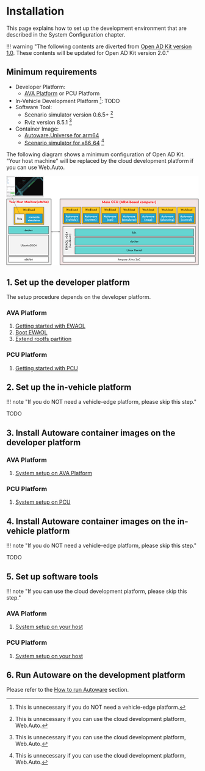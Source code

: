 # Installation

This page explains how to set up the development environment that are described in the System Configuration chapter.

!!! warning "The following contents are diverted from [Open AD Kit version 1.0](https://github.com/autowarefoundation/autoware_reference_design/blob/main/docs/Appendix/Open-AD-Kit-Start-Guide/index.md). These contents will be updated for Open AD Kit version 2.0."

## Minimum requirements

- Developer Platform:
  - [AVA Platform](https://www.ipi.wiki/pages/com-hpc-altra) or PCU Platform
- In-Vehicle Development Platform [^1]: TODO
- Software Tool:
  - Scenario simulator version 0.6.5+ [^2]
  - Rviz version 8.5.1 [^2]
- Container Image:
  - [Autoware.Universe for arm64](https://github.com/autowarefoundation/autoware/pkgs/container/autoware-universe/30821188?tag=galactic-20220728-prebuilt-cuda)
  - [Scenario simulator for x86_64](https://github.com/tier4/scenario_simulator_v2/pkgs/container/scenario_simulator_v2) [^2]

[^1]: This is unnecessary if you do NOT need a vehicle-edge platform.
[^2]: This is unnecessary if you can use the cloud development platform, Web.Auto.

The following diagram shows a minimum configuration of Open AD Kit. "Your host machine" will be replaced by the cloud development platform if you can use Web.Auto.

![minimum configuration](./images/test-configuration/test-bed.png)

## 1. Set up the developer platform

The setup procedure depends on the developer platform.

### AVA Platform

1. [Getting started with EWAOL](./getting-started.md)
1. [Boot EWAOL](./boot-ewaol.md)
1. [Extend rootfs partition](./extend-rootfs.md)

### PCU Platform

1. [Getting started with PCU](./getting-started-pcu.md)

## 2. Set up the in-vehicle platform

!!! note "If you do NOT need a vehicle-edge platform, please skip this step."

TODO

## 3. Install Autoware container images on the developer platform

### AVA Platform

1. [System setup on AVA Platform](./system-setup-ava.md)

### PCU Platform

1. [System setup on PCU](./system-setup-pcu.md)

## 4. Install Autoware container images on the in-vehicle platform

!!! note "If you do NOT need a vehicle-edge platform, please skip this step."

TODO

## 5. Set up software tools

!!! note "If you can use the cloud development platform, please skip this step."

### AVA Platform

1. [System setup on your host](./system-setup-host.md)

### PCU Platform

1. [System setup on your host](./system-setup-host.md)

## 6. Run Autoware on the development platform

Please refer to the [How to run Autoware](../how-to-run-autoware/index.md) section.
